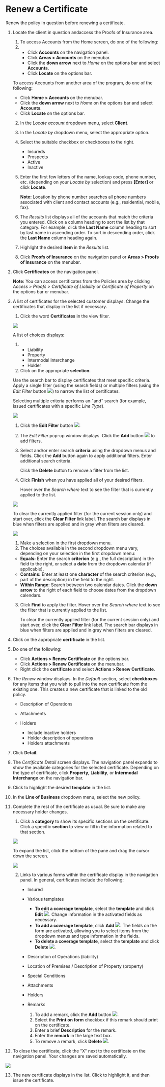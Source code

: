   

# Renew a Certificate

 

Renew the policy in question before renewing a certificate.

1. Locate the client in question andaccess the Proofs of Insurance area.

   1. To access Accounts from the Home screen, do one of the following:
   1. * Click **Accounts** on the navigation panel.
      * Click **Areas > Accounts** on the menubar.
      * Click the **down arrow** next to *Home* on the options bar and select **Accounts**.
      * Click **Locate** on the options bar.

   To access Accounts from another area of the program, do one of the following:

   * Click **Home > Accounts** on the menubar.
   * Click the **down arrow** next to *Home* on the options bar and select **Accounts**.
   * Click **Locate** on the options bar.
   2. In the *Locate account* dropdown menu, select **Client**.
   3. In the *Locate by* dropdown menu, select the appropriate option.
   4. Select the suitable checkbox or checkboxes to the right.

      * Insureds
      * Prospects
      * Active
      * Inactive
   5. Enter the first few letters of the name, lookup code, phone number, etc. (depending on your *Locate by* selection) and press **[Enter]** or click **Locate**.  
         
       **Note:** Location by phone number searches all phone numbers associated with client and contact accounts (e.g., residential, mobile, fax).
   6. The *Results* list displays all of the accounts that match the criteria you entered. Click on a column heading to sort the list by that category. For example, click the **Last Name** column heading to sort by last name in ascending order. To sort in descending order, click the **Last Name** column heading again.
   7. Highlight the desired **item** in the *Results* list.
   8. Click **Proofs of Insurance** on the navigation panel or **Areas > Proofs of Insurance** on the menubar.
2. Click **Certificates** on the navigation panel.  
      
    **Note:** You can access certificates from the Policies area by clicking *Access >* *Proofs >* *Certificate of Liability* or *Certificate of Property* on the options bar or menubar.
3. A list of certificates for the selected customer displays. Change the certificates that display in the list if necessary.

   1. Click the word **Certificates** in the view filter.

   ![](output/images/aHR0cHM6_cert-header2.gif)

   A list of choices displays:

   1. * Liability
      * Property
      * Intermodal Interchange
      * Holder
   2. Click on the appropriate **selection**.

   Use the search bar to display certificates that meet specific criteria. Apply a
   single filter (using the search fields) or multiple filters (using the *Edit
   Filter* button ![](output/images/aHR0cHM6_edit_filter.png)) to narrow the list
   of certificates.

   Selecting multiple criteria performs an "and" search (for example, issued
   certificates with a specific *Line Type*).

   ![](output/images/aHR0cHM6_Filter_Cert.png)

   1. Click the **Edit Filte**r button ![](output/images/aHR0cHM6_edit_filter.png).
   2. The *Edit Filter* pop-up window displays. Click the **Add** button ![](output/images/aHR0cHM6_sticky_add.gif) to add filters.
   3. Select and/or enter search **criteria** using the dropdown menus and fields. Click the **Add** button again to apply additional filters. Enter additional search criteria.  
         
       Click the **Delete** button to remove a filter from the list.
   4. Click **Finish** when you have applied all of your desired filters.  
         
       Hover over the *Search where* text to see the filter that is currently applied to the list.

   ![](output/images/aHR0cHM6_Hover_Cert.png)

   To clear the currently applied filter (for the current session only) and start
   over, click the **Clear Filter** link label. The search bar displays in blue
   when filters are applied and in gray when filters are cleared.

   ![](output/images/aHR0cHM6_Search_Cert.png)

   1. Make a selection in the first dropdown menu.
   2. The choices available in the second dropdown menu vary, depending on your selection in the first dropdown menu:
   * **Equals:** Enter the search **criterion** (e.g., the full description) in the field to the right, or select a **date** from the dropdown calendar (if applicable).
   * **Contains:** Enter at least one **character** of the search criterion (e.g., part of the description) in the field to the right.
   * **Within Range:** Search between two calendar dates. Click the **down arrow** to the right of each field to choose dates from the dropdown calendars.
   3. Click **Find** to apply the filter. Hover over the *Search where* text to see the filter that is currently applied to the list.  
         
       To clear the currently applied filter (for the current session only) and start over, click the **Clear Filter** link label. The search bar displays in blue when filters are applied and in gray when filters are cleared.

4. Click on the appropriate **certificate** in the list.
5. Do one of the following:  
    
   * Click **Actions > Renew Certificate** on the options bar.
   * Click **Actions > Renew Certificate** on the menubar.
   * Right click the **certificate** and select **Actions > Renew Certificate**.
6. The *Renew* window displays. In the *Default* section, select **checkboxes** for any items that you wish to pull into the new certificate from the existing one. This creates a new certificate that is linked to the old policy.
   * Description of Operations
   * Attachments
   * Holders

     + Include inactive holders
     + Holder description of operations
     + Holders attachments
7. Click **Detail**.
8. The *Certificate Detail* screen displays. The navigation panel expands to show the available categories for the selected certificate. Depending on the type of certificate, click **Property**, **Liability**, or **Intermodal Interchange** on the navigation bar.
9. Click to highlight the desired **template** in the list.
10. In the **Line of Business** dropdown menu, select the new policy.
11. Complete the rest of the certificate as usual. Be sure to make any necessary holder changes.

    1. Click a **category** to show its specific sections on the certificate. Click a specific **section** to view or fill in the information related to that section.

    ![](output/images/aHR0cHM6_image4.jpg)

    To expand the list, click the bottom of the pane and drag the cursor down the
    screen.

    ![](output/images/aHR0cHM6_listview_cursor.gif)

    2. Links to various forms within the certificate display in the navigation panel. In general, certificates include the following:  
       * Insured
       * Various templates

         + **To edit a coverage template**, select the **template** and click **Edit**
           ![](output/images/aHR0cHM6_edit.gif). Change information in the activated fields
           as necessary.
         + **To add a coverage template**, click **Add**
           ![](output/images/aHR0cHM6_sticky_add.gif). The fields on the form are
           activated, allowing you to select items from the dropdown menus and type
           information in the fields.
         + **To delete a coverage template**, select the **template** and click **Delete**
           ![](output/images/aHR0cHM6_delete.gif).
       * Description of Operations (liability)
       * Location of Premises / Description of Property (property)
       * Special Conditions
       * Attachments
       * Holders
       * Remarks

         1. To add a remark, click the **Add** button ![](output/images/aHR0cHM6_sticky_add.gif).
         2. Select the **Print on form** checkbox if this remark should print on the certificate.
         3. Enter a brief **Description** for the remark.
         4. Enter the **remark** in the large text box.
         5. To remove a remark, click **Delete** ![](output/images/aHR0cHM6_delete.gif).
12. To close the certificate, click the "X" next to the certificate on the navigation panel. Your changes are saved automatically.

![](output/images/aHR0cHM6_certificate-navbar-close.gif)

13. The new certificate displays in the list. Click to highlight it, and then issue the certificate.

                 